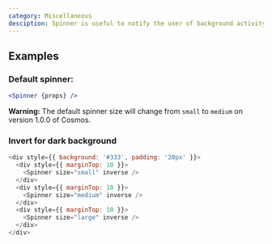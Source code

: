 ```yaml
---
category: Miscellaneous
desciption: Spinner is useful to notify the user of background activity
---
```


## Examples

### Default spinner:

```jsx
<Spinner {props} />
```

**Warning:** The default spinner size will change from `small` to `medium` on version 1.0.0 of Cosmos.

### Invert for dark background

```js
<div style={{ background: '#333', padding: '20px' }}>
  <div style={{ marginTop: 10 }}>
    <Spinner size="small" inverse />
  </div>
  <div style={{ marginTop: 10 }}>
    <Spinner size="medium" inverse />
  </div>
  <div style={{ marginTop: 10 }}>
    <Spinner size="large" inverse />
  </div>
</div>
```
